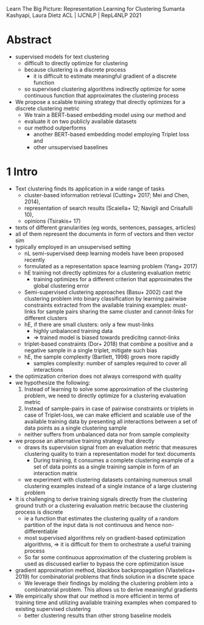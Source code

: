 Learn The Big Picture: Representation Learning for Clustering
Sumanta Kashyapi, Laura Dietz
ACL | IJCNLP | RepL4NLP 2021

# Abstract

* supervised models for text clustering
  * difficult to directly optimize for clustering
  * because clustering is a discrete process 
    * it is difficult to estimate meaningful gradient of a discrete function
  * so supervised clustering algorithms indirectly optimize for
    some continuous function that approximates the clustering process
* We propose a scalable training strategy that
  directly optimizes for a discrete clustering metric
  * We train a BERT-based embedding model using our method and
  * evaluate it on two publicly available datasets
  * our method outperforms
    * another BERT-based embedding model employing Triplet loss and
    * other unsupervised baselines

# 1 Intro

* Text clustering finds its application in a wide range of tasks
  * cluster-based information retrieval (Cutting+ 2017; Mei and Chen, 2014),
  * representation of search results (Scaiella+ 12; Navigli and Crisafulli 10),
  * opinions (Tsirakis+ 17)
* texts of different granularities (eg words, sentences, passages, articles)
* all of them represent the documents in form of vectors and then vector sim
* typically employed in an unsupervised setting
  * nL semi-supervised deep learning models have been proposed recently
  * formulated as a representation space learning problem (Yang+ 2017)
  * hE training not directly optimizes for a clustering evaluation metric
    * training optimizes for a different criterion
      that approximates the global clustering error
  * Semi-supervised clustering approaches (Basu+ 2002) cast the clustering
    problem into binary classification by learning pairwise constraints
    extracted from the available training examples: must-links for sample pairs
    sharing the same cluster and cannot-links for different clusters
  * hE, if there are small clusters: only a few must-links
    * highly unbalanced training data
    * => trained model is biased towards predicitng cannot-links
  * triplet-based constraints (Dor+ 2018) that combine
    a positive and a negative sample in a single triplet, mitigate such bias
  * hE, the sample complexity (Bartlett, 1998) grows more rapidly
    * samples complexity: number of samples required to cover all interactions
* the optimization criterion does not always correspond with quality
* we hypothesize the following:
  1. Instead of learning to solve some approximation of the clustering problem,
     we need to directly optimize for a clustering evaluation metric
  2. Instead of sample-pairs in case of pairwise constraints or triplets in
     case of Triplet-loss, we can
     make efficient and scalable use of the available training data by
     presenting all interactions between a set of data points
     as a single clustering sample
    * neither suffers from unbalanced data nor from sample complexity
* we propose an alternative training strategy that directly
  * draws its supervision signal from an evaluation metric that measures
    clustering quality to train a representation model for text documents
    * During training, it consumes a complete clustering example of a set of
      data points as a single training sample in form of an interaction matrix
  * we experiment with clustering datasets containing numerous small clustering
    examples instead of a single instance of a large clustering problem
* It is challenging to derive training signals directly from the clustering
  ground truth or a clustering evaluation metric
  because the clustering process is discrete
  * ie a function that estimates the clustering quality of a random partition
    of the input data is not continuous and hence non-differentiable
  * most supervised algorithms rely on gradient-based optimization algorithms,
    => it is difficult for them to orchestrate a useful training process
  * So far some continuous approximation of the clustering problem is used
    as discussed earlier to bypass the core optimization issue
* gradient approximation method, blackbox backpropagation (Vlastelica+ 2019)
  for combinatorial problems that finds solution in a discrete space
  * We leverage their findings by molding the clustering problem into a
    combinatorial problem.  This allows us to derive meaningful gradients
* We empirically show that
  our method is more efficient in terms of training time and utilizing
  available training examples when compared to existing supervised clustering
  * better clustering results than other strong baseline models
